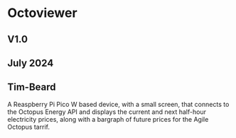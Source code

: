 # Octoviewer
## V1.0
## July 2024
## Tim-Beard

A Reaspberry Pi Pico W based device, with a small screen, that connects to the Octopus Energy API and displays the current and next half-hour electricity prices, 
along with a bargraph of future prices for the Agile Octopus tarrif.
